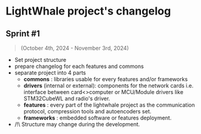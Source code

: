 # LightWhale project's changelog

## Sprint #1
> (October 4th, 2024 - November 3rd, 2024)
- Set project structure
- prepare changelog for each features and commons
- separate project into 4 parts
    - **commons** : libraries usable for every features and/or frameworks
    - **drivers** (internal or external): components for the network cards i.e. interface between card<>computer or MCU/Module drivers like STM32CubeWL and radio's driver. 
    - **features** : every part of the lightwhale project as the communication protocol, compression tools and autoencoders set. 
    - **frameworks** : embedded software or features deployment. 
- /!\ Structure may change during the development. 